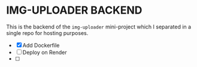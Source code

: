 # IMG-UPLOADER BACKEND

This is the backend of the `img-uploader` mini-project which I separated in a single repo for hosting purposes. 

- [x] Add Dockerfile
- [ ] Deploy on Render
- [ ] 
